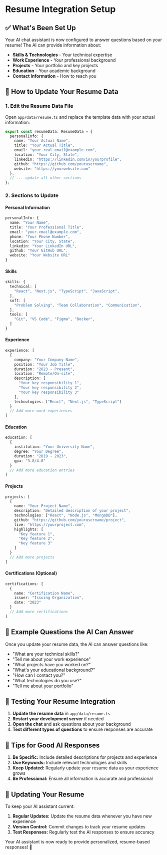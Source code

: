 # Resume Integration Setup

## ✅ What's Been Set Up

Your AI chat assistant is now configured to answer questions based on your resume! The AI can provide information about:

- **Skills & Technologies** - Your technical expertise
- **Work Experience** - Your professional background
- **Projects** - Your portfolio and key projects
- **Education** - Your academic background
- **Contact Information** - How to reach you

## 🔧 How to Update Your Resume Data

### 1. Edit the Resume Data File

Open `app/data/resume.ts` and replace the template data with your actual information:

```typescript
export const resumeData: ResumeData = {
  personalInfo: {
    name: "Your Actual Name",
    title: "Your Actual Title",
    email: "your.real.email@example.com",
    location: "Your City, State",
    linkedin: "https://linkedin.com/in/yourprofile",
    github: "https://github.com/yourusername",
    website: "https://yourwebsite.com"
  },
  // ... update all other sections
};
```

### 2. Sections to Update

#### Personal Information
```typescript
personalInfo: {
  name: "Your Name",
  title: "Your Professional Title",
  email: "your.email@example.com",
  phone: "Your Phone Number",
  location: "Your City, State",
  linkedin: "Your LinkedIn URL",
  github: "Your GitHub URL",
  website: "Your Website URL"
}
```

#### Skills
```typescript
skills: {
  technical: [
    "React", "Next.js", "TypeScript", "JavaScript",
  ],
  soft: [
    "Problem Solving", "Team Collaboration", "Communication",
  ],
  tools: [
    "Git", "VS Code", "Figma", "Docker",
  ]
}
```

#### Experience
```typescript
experience: [
  {
    company: "Your Company Name",
    position: "Your Job Title",
    duration: "2023 - Present",
    location: "Remote/On-site",
    description: [
      "Your key responsibility 1",
      "Your key responsibility 2",
      "Your key responsibility 3"
    ],
    technologies: ["React", "Next.js", "TypeScript"]
  }
  // Add more work experiences
]
```

#### Education
```typescript
education: [
  {
    institution: "Your University Name",
    degree: "Your Degree",
    duration: "2019 - 2023",
    gpa: "3.8/4.0"
  }
  // Add more education entries
]
```

#### Projects
```typescript
projects: [
  {
    name: "Your Project Name",
    description: "Detailed description of your project",
    technologies: ["React", "Node.js", "MongoDB"],
    github: "https://github.com/yourusername/project",
    live: "https://yourproject.com",
    highlights: [
      "Key feature 1",
      "Key feature 2",
      "Key feature 3"
    ]
  }
  // Add more projects
]
```

#### Certifications (Optional)
```typescript
certifications: [
  {
    name: "Certification Name",
    issuer: "Issuing Organization",
    date: "2023"
  }
  // Add more certifications
]
```

## 🎯 Example Questions the AI Can Answer

Once you update your resume data, the AI can answer questions like:

- "What are your technical skills?"
- "Tell me about your work experience"
- "What projects have you worked on?"
- "What's your educational background?"
- "How can I contact you?"
- "What technologies do you use?"
- "Tell me about your portfolio"

## 🚀 Testing Your Resume Integration

1. **Update the resume data** in `app/data/resume.ts`
2. **Restart your development server** if needed
3. **Open the chat** and ask questions about your background
4. **Test different types of questions** to ensure responses are accurate

## 📝 Tips for Good AI Responses

1. **Be Specific:** Include detailed descriptions for projects and experience
2. **Use Keywords:** Include relevant technologies and skills
3. **Keep Updated:** Regularly update your resume data as your experience grows
4. **Be Professional:** Ensure all information is accurate and professional

## 🔄 Updating Your Resume

To keep your AI assistant current:

1. **Regular Updates:** Update the resume data whenever you have new experience
2. **Version Control:** Commit changes to track your resume updates
3. **Test Responses:** Regularly test the AI responses to ensure accuracy

Your AI assistant is now ready to provide personalized, resume-based responses! 🎉 